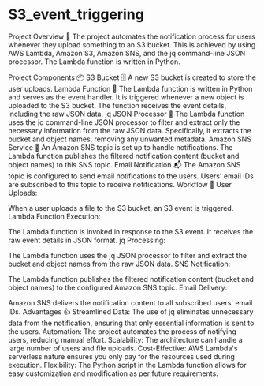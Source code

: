 # S3_event_triggering
Project Overview 🚀
The project automates the notification process for users whenever they upload something to an S3 bucket. This is achieved by using AWS Lambda, Amazon S3, Amazon SNS, and the jq command-line JSON processor. The Lambda function is written in Python.

Project Components 📦
S3 Bucket 🗄️
A new S3 bucket is created to store the user uploads.
Lambda Function 🐍
The Lambda function is written in Python and serves as the event handler.
It is triggered whenever a new object is uploaded to the S3 bucket.
The function receives the event details, including the raw JSON data.
jq JSON Processor 📑
The Lambda function uses the jq command-line JSON processor to filter and extract only the necessary information from the raw JSON data.
Specifically, it extracts the bucket and object names, removing any unwanted metadata.
Amazon SNS Service 📧
An Amazon SNS topic is set up to handle notifications.
The Lambda function publishes the filtered notification content (bucket and object names) to this SNS topic.
Email Notification 📬
The Amazon SNS topic is configured to send email notifications to the users.
Users' email IDs are subscribed to this topic to receive notifications.
Workflow 🔄
User Uploads:

When a user uploads a file to the S3 bucket, an S3 event is triggered.
Lambda Function Execution:

The Lambda function is invoked in response to the S3 event.
It receives the raw event details in JSON format.
jq Processing:

The Lambda function uses the jq JSON processor to filter and extract the bucket and object names from the raw JSON data.
SNS Notification:

The Lambda function publishes the filtered notification content (bucket and object names) to the configured Amazon SNS topic.
Email Delivery:

Amazon SNS delivers the notification content to all subscribed users' email IDs.
Advantages 👍
Streamlined Data: The use of jq eliminates unnecessary data from the notification, ensuring that only essential information is sent to the users.
Automation: The project automates the process of notifying users, reducing manual effort.
Scalability: The architecture can handle a large number of users and file uploads.
Cost-Effective: AWS Lambda's serverless nature ensures you only pay for the resources used during execution.
Flexibility: The Python script in the Lambda function allows for easy customization and modification as per future requirements.
